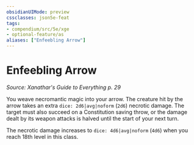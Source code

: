 ```yaml
---
obsidianUIMode: preview
cssclasses: json5e-feat
tags:
- compendium/src/5e/xge
- optional-feature/as
aliases: ["Enfeebling Arrow"]
---
```

# Enfeebling Arrow
*Source: Xanathar's Guide to Everything p. 29*  

You weave necromantic magic into your arrow. The creature hit by the arrow takes an extra `dice: 2d6|avg|noform` (`2d6`) necrotic damage. The target must also succeed on a Constitution saving throw, or the damage dealt by its weapon attacks is halved until the start of your next turn.

The necrotic damage increases to `dice: 4d6|avg|noform` (`4d6`) when you reach 18th level in this class.